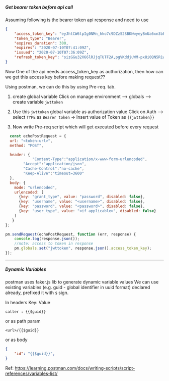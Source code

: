 


##### Get bearer token before api call

Assuming following is the bearer token api response and need to use 

```json
{
    "access_token_key": "eyJhtCW6lpIg0NMn_hko7c9DZzS2SBKNwyeyBmUa6xn3bFyAtCIOMnh86dfOQcOZGd429xPMqDxPiGRrONpGV7llUmwY4RVAmXaaT0oX6Mo.vuuYtNT28CzrZHdZ.q3BTx9cC11F6FCaBys7QDsVaTQPERU8lCvLdym9wV-Z-u-RNbw8QNSgAPUgZCOfyWGNusG_M6FxF4jI7GOhuSBwz2xqGwk6_5qO3UxGcQfJ9bv3rQ48bHD0fFCWwCWvID9K58pKGXT2UkE8Hau4KK7dFffPY3lZq7Qj2tBqbseMOl_EBhdD-pfgjkWsna-peFdmnXcrnXyZqHeFrFisSFadhCMHUOJ1h3bKP0EWtUoQgaCMqn7QUDPekKw_LJ2252-lAsjHU15SLuw64B8zPgmo0MOl4HjE67h4ywwGOb7xThYTSKIKicfkJ1KmgX9QQ3SGP_iuaG413pqv9kiNeQ_uxP0grSY5Ffzz6bUewJAJMiZDBNoJ5ItliNu8WSPQ6TNsztmiMJEF7JuYzxEstrMZHsuQoj8sZX-8TUA3i4wUqVFJakRNjhy0Z4sBqCYsGGo7bYJzgUA.VBHlZQF3lZgdMTHGKo2Y4w",
    "token_type": "Bearer",
    "expires_duration": 300,
    "expires": "2020-07-10T07:41:09Z",
    "issued": "2020-07-10T07:36:09Z",
    "refresh_token_key": "sizGGu32X66lRJjqTUTF2A,pgVKddjuWM-px8i0QN5R1w"
}
```

Now One of the api needs access_token_key as authorization, then how can we get this access key before making request??

Using postman, we can do this by using Pre-req. tab.

1. create global variable
   Click on manage environment --> globals --> create variable `jwttoken`
  
2. Use this `jwttoken` global variable as authorization value 
    Click on Auth --> select `TYPE` as `Bearer token` -> Insert value of Token as `{{jwttoken}}`
   
3. Now write Pre-req script which will get executed before every request

```javascript
  const echoPostRequest = {
  url: "<token-url>",
  method: "POST",

  header: {
      	    "Content-Type":"application/x-www-form-urlencoded",
	    "Accept":"application/json",
	    "Cache-Control":"no-cache",
	    "Keep-Alive":"timeout=3600"
  },
  body: {
    mode: "urlencoded",
    urlencoded: [
	  {key: "grant_type", value: "password", disabled: false},
	  {key: "username", value: "<username>", disabled: false},
	  {key: "password", value: "<password>", disabled: false},
	  {key: "user_type", value: "<if applicable>", disabled: false}
    ]
   }
};

pm.sendRequest(echoPostRequest, function (err, response) {
    console.log(response.json());
    //note: access to token in response
    pm.globals.set("jwttoken", response.json().access_token_key);
});

```

------------

##### Dynamic Variables

postman uses faker.js lib to generate dynamic variable values
We can use existing variables (e.g. guid - global identifier in uuid format) declared already, prefixed it with `$` sign.

In headers
Key: Value
```
caller : {{$guid}}
```

or as path param   
```
<url>/{{$guid}}
```

or as body   
```json
{
    "id": "{{$guid}}",
}
```

Ref: https://learning.postman.com/docs/writing-scripts/script-references/variables-list/


